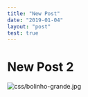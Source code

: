 ```yaml
---
title: "New Post"
date: "2019-01-04"
layout: "post"
test: true
---
```

# New Post 2

![](/css/bolinho-grande.jpg "css/bolinho-grande.jpg")